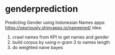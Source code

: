# genderprediction
Predicting Gender using Indonesian Names
apps: https://seuriously.shinyapps.io/namepred/
idea: 
1. crawl names from KPI to get names and gender
2. build corpus by using n-gram 3 to names length
3. do weighted naive bayes
